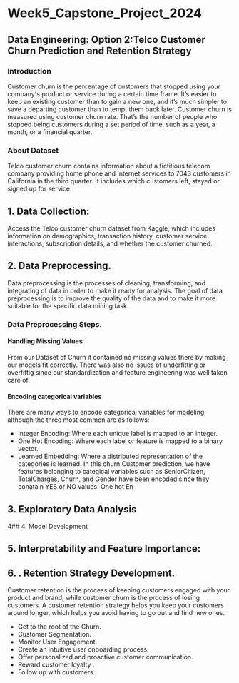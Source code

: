 # Week5_Capstone_Project_2024
## Data Engineering: Option 2:Telco Customer Churn Prediction and Retention Strategy 
### Introduction
Customer churn is the percentage of customers that stopped using your company's product or service during a certain time frame. It’s easier to keep an existing customer than to gain a new one, and it’s much simpler to save a departing customer than to tempt them back later. Customer churn is measured using customer churn rate. That’s the number of people who stopped being customers during a set period of time, such as a year, a month, or a financial quarter.
### About Dataset
Telco customer churn contains information about a fictitious telecom company providing home phone and Internet services to 7043 customers in California in the third quarter. It includes which customers left, stayed or signed up for service.

##  1. Data Collection:
Access the Telco customer churn dataset from Kaggle, which includes information on demographics, transaction history, customer service interactions, subscription details, and whether the customer churned.


##  2. Data Preprocessing.
Data preprocessing is the processes of cleaning, transforming, and integrating of data in order to make it ready for analysis. The goal of data preprocessing is to improve the quality of the data and to make it more suitable for the specific data mining task.

### Data Preprocessing Steps.

#### Handling Missing Values
From our Dataset of Churn it contained no missing values there by making our models fit correctly. There was also no issues of underfitting or overfittig since our standardization and feature engineering was well taken care of.

#### Encoding categorical variables
There are many ways to encode categorical variables for modeling, although the three most common are as follows:
- Integer Encoding: Where each unique label is mapped to an integer.
- One Hot Encoding: Where each label or feature is mapped to a binary vector.
- Learned Embedding: Where a distributed representation of the categories is learned.
In this churn Customer prediction, we have features belonging to categical variables such as SeniorCitizen, TotalCharges, Churn, and Gender have been encoded since they conatain YES or NO values. One hot En 




## 3. Exploratory Data Analysis




4## 4.  Model Development






## 5.  Interpretability and Feature Importance:





## 6. . Retention Strategy Development.
Customer retention is the process of keeping customers engaged with your product and brand, while customer churn is the process of losing customers. A customer retention strategy helps you keep your customers around longer, which helps you avoid having to go out and find new ones.

 - Get to the root of the Churn.
 - Customer Segmentation.
 - Monitor User Engagement.
 - Create an intuitive user onboarding process.
 - Offer personalized and proactive customer communication.
 - Reward customer loyalty .
 - Follow up with customers.






